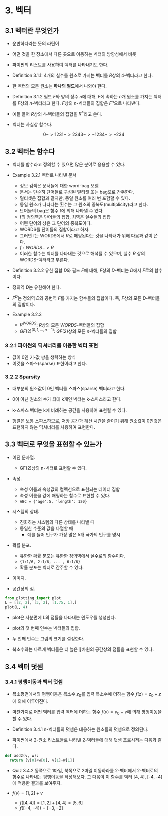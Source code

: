# 3. 벡터

## 3.1 벡터란 무엇인가

- 운반하다라는 뜻의 라틴어
- 어떤 것을 한 장소에서 다른 곳으로 이동하는 벡터의 방향성에서 비롯
- 파이썬의 리스트를 사용하여 벡터를 나타내기도 한다.

- Definition 3.1.1: 4개의 실수를 원소로 가지는 벡터를 $R$상의 4-벡터라고 한다.

- 한 벡터의 모든 원소는 **하나의 필드**에서 나와야 한다.

- Definition 3.1.2 필드 $F$와 양의 정수 $n$에 대해, $F$에 속하는 $n$개 원소를 가지는 벡터를 $F$상의 $n$-벡터라고 한다. $F$상의 $n$-벡터들의 집합은 $F^n$으로 나타낸다.
- 예들 들어 $R$상의 4-벡터들의 집합을 $R^4$라고 쓴다.

- 벡터는 사실상 함수다.

```math
0 -> 123
1 -> 234
3 -> -123
4 -> -234
```

## 3.2 벡터는 함수다

- 벡터를 함수라고 정의할 수 있으면 많은 분야로 응용할 수 있다.

- Example 3.2.1 벡터로 나타낸 문서
  - 정보 검색은 문서들에 대한 word-bag 모델
  - 문서는 단순히 단어들로 구성된 멀티셋 또는 bag으로 간주한다.
  - 멀티셋은 집합과 같지만, 동일 원소를 여러 번 포함할 수 있다.
  - 동일 원소가 나타나는 횟수는 그 원소의 중복도(multiplicity)라고 한다.
  - 단어들의 bag은 함수 f에 의해 나타낼 수 있다.
  - f의 정의역은 단어들의 집합, 치역은 실수들의 집합
  - 어떤 단어의 상은 그 단어의 중복도이다.
  - WORDS를 단어들의 집합이라고 하자.
  - 그러면 f는 WORDS에서 $R$로 매핑된다는 것을 나타내가 위해 다음과 같이 쓴다.
  - $f:WORDS -> R$
  - 이러한 함수는 벡터를 나타내는 것으로 해석될 수 있으며, 실수 $R$ 상의 WORDS-벡터라고 부른다.

- Definition 3.2.2 유한 집합 $D$와 필드 $F$에 대해, $F$상의 $D$-벡터는 $D$에서 $F$로의 함수이다.

- 정의역 $D$는 유한해야 한다.

- $F^D$는 정의역 $D$와 공변역 $F$를 가지는 함수들의 집합이다. 즉, $F$상의 모든 $D$-벡터들의 집합이다.

- Example 3.2.3
  - $R^{WORDS}$: $R$상의 모든 $WORDS$-벡터들의 집합
  - $GF(2)^{(0, 1, ..., n-1)}$: $GF(2)$상의 모든 $n$-벡터들의 집합

### 3.2.1 파이썬의 딕셔너리를 이용한 벡터 표현

- 값이 0인 키-값 쌍을 생략하는 방식
- 이것을 스파스(sparse) 표현이라고 한다.

### 3.2.2 Sparsity

- 대부분의 원소값이 0인 벡터를 스파스(sparse) 벡터라고 한다.
- 0이 아닌 원소의 수가 최대 k개인 벡터는 k-스파스라고 한다.
- k-스파스 벡터는 k에 비례하는 공간을 사용하여 표현될 수 있다.

- 행렬은 보통 스파스하므로, 저장 공간과 계산 시간을 줄이기 위해 원소값이 0인것은 표현하지 않는 딕셔너리를 사용하여 표현한다.

## 3.3 벡터로 무엇을 표현할 수 있는가

- 이진 문자열.
  - GF(2)상의 n-벡터로 표현할 수 있다.

- 속성.
  - 속성 이름과 속성값의 컬렉션으로 표현되는 데이터 집합
  - 속성 이름을 값에 매핑하는 함수로 표현할 수 있다.
  - `ABC = {'age':5, 'length': 120}`

- 시스템의 상태.
  - 진화하는 시스템의 다른 상태를 나타낼 때
  - 동일한 수준의 값을 나열할 때
    - 예를 들어 인구가 가장 많은 5개 국가의 인구를 명시

- 확률 분포.
  - 유한한 확률 분포는 유한한 정의역에서 실수로의 함수이다.
  - `{1:1/6, 2:1/6, ... , 6:1/6}`
  - 확률 분포는 벡터로 간주할 수 있다.

- 이미지.

- 공간상의 점.

```py
from plotting import plot
L = [[2, 2], [3, 2], [1.75, 1],]
plot(L, 4)
```

- plot은 사분면에 L의 점들을 나타내는 윈도우를 생성한다.
- plot의 첫 번째 인수는 벡터들의 집합.
- 두 번째 인수는 그림의 크기를 설정한다.

- 복소수와는 다르게 벡터들은 더 높은 차원의 공간상의 점들을 표현할 수 있다.

## 3.4 벡터 덧셈

### 3.4.1 평행이동과 벡터 덧셈

- 복소평면에서의 평행이동은 복소수 $z_0$를 입력 복소수에 더하는 함수 $f(z) = z_0 + z$에 의해 이루어진다.
- 마찬가지로 어떤 벡터를 입력 벡터에 더하는 함수 $f(v) = v_0 + v$에 의해 평행이동을 할 수 있다.

- Definition 3.4.1 n-벡터들의 덧셈은 대응하는 원소들의 덧셈으로 정의된다.

- 파이썬에서 2-원소 리스트들로 나타낸 2-벡터들에 대해 덧셈 프로시저는 다음과 같다.

```py
def add2(v, w):
  return [v[0]+w[0], v[1]+W[1]]
```

- Quiz 3.4.2 동쪽으로 1마일, 북쪽으로 2마일 이동하라를 2-벡터에서 2-벡터로의 함수로 나타내는 평행이동을 작성해보자. 그 다음이 이 함수를 벡터 [4, 4], [-4, -4]에 적용한 결과를 보여주자.

- $f(v) = [1, 2] + v$
  - $f([4, 4]) = [1, 2] + [4, 4] = [5, 6]$
  - $f([-4, -4]) = [-3, -2]$
